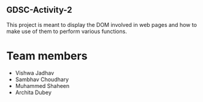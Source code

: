 ## GDSC-Activity-2

This project is meant to display the DOM involved in web pages and how to make use of them to perform various functions.

# Team members

- Vishwa Jadhav
- Sambhav Choudhary
- Muhammed Shaheen
- Archita Dubey
